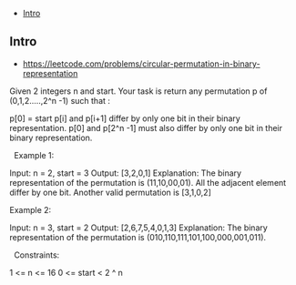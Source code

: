 - [Intro](#intro)

## Intro

- https://leetcode.com/problems/circular-permutation-in-binary-representation

Given 2 integers n and start. Your task is return any permutation p of (0,1,2.....,2^n -1) such that :

p[0] = start
p[i] and p[i+1] differ by only one bit in their binary representation.
p[0] and p[2^n -1] must also differ by only one bit in their binary representation.

 
Example 1:

Input: n = 2, start = 3
Output: [3,2,0,1]
Explanation: The binary representation of the permutation is (11,10,00,01). 
All the adjacent element differ by one bit. Another valid permutation is [3,1,0,2]

Example 2:

Input: n = 3, start = 2
Output: [2,6,7,5,4,0,1,3]
Explanation: The binary representation of the permutation is (010,110,111,101,100,000,001,011).

 
Constraints:

1 <= n <= 16
0 <= start < 2 ^ n


